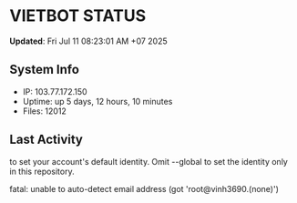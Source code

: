 # VIETBOT STATUS
**Updated**: Fri Jul 11 08:23:01 AM +07 2025

## System Info
- IP: 103.77.172.150
- Uptime: up 5 days, 12 hours, 10 minutes
- Files: 12012

## Last Activity

to set your account's default identity.
Omit --global to set the identity only in this repository.

fatal: unable to auto-detect email address (got 'root@vinh3690.(none)')

